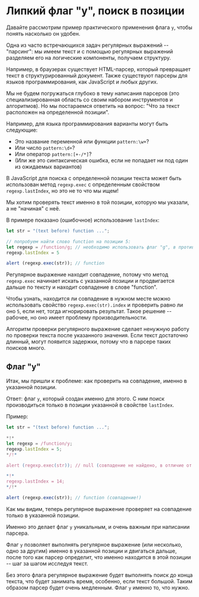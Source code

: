 
# Липкий флаг "y", поиск в позиции

Давайте рассмотрим пример практического применения флага `y`, чтобы понять насколько он удобен.

Одна из часто встречающихся задач регулярных выражений -- "парсинг": мы имеем текст и с помощью регулярных выражений разделяем его на логические компоненты, получаем структуру.

Например, в браузерах существует HTML-парсер, который превращает текст в структурированный документ. Также существуют парсеры для языков программирования, как JavaScript и любых других.

Мы не будем погружаться глубоко в тему написания парсеров (это специализированная область со своим набором инструментов и алгоритмов). Но мы постараемся ответить на вопрос: "Что за текст расположен на определенной позиции".

Например, для языка программирования варианты могут быть следующие:
- Это название переменной или функции `pattern:\w+`?
- Или число `pattern:\d+`?
- Или оператор `pattern:[+-/*]`?
- (Или же это синтаксическая ошибка, если не попадает ни под один из ожидаемых вариантов)

В JavaScript для поиска с определенной позиции текста может быть использован метод `regexp.exec` с определенным свойством `regexp.lastIndex`, но это не то что мы ищем!

Мы хотим проверять текст именно в той позиции, которую мы указали, а не "начиная" с неё.

В примере показано (ошибочное) использование `lastIndex`:

```js run
let str = "(text before) function ...";

// попробуем найти слово function на позиции 5:
let regexp = /function/g; // необходимо использовать флаг "g", в противном случае свойство lastIndex будет проигнорировано
regexp.lastIndex = 5

alert (regexp.exec(str)); // function
```

Регулярное выражение находит совпадение, потому что метод `regexp.exec` начинает искать с указанной позиции и продвигается дальше по тексту и находит совпадение в слове "function".

Чтобы узнать, находится ли совпадение в нужном месте можно использовать свойство `regexp.exec(str).index` и проверить равно ли оно `5`, если нет, тогда игнорировать результат. Такое решение -- рабочее, но оно имеет проблему производительности.

Алгоритм проверки регулярного выражение сделает ненужную работу по проверки текста после указанного значения. Если текст достаточно длинный, могут появится задержки, потому что в парсере таких поисков много.

## Флаг "y"

Итак, мы пришли к проблеме: как проверить на совпадение, именно в указанной позиции.

Ответ: флаг `y`, который создан именно для этого. С ним поиск производиться только в позиции указанной в свойстве `lastIndex`.

Пример:

```js run
let str = "(text before) function ...";

*!*
let regexp = /function/y;
regexp.lastIndex = 5;
*/!*

alert (regexp.exec(str)); // null (совпадение не найдено, в отличие от флага "g"!)

*!*
regexp.lastIndex = 14;
*/!*

alert (regexp.exec(str)); // function (совпадение!)
```

Как мы видим, теперь регулярное выражение проверяет на совпадение только в указанной позиции.

Именно это делает флаг `y` уникальным, и очень важным при написании парсера.

Флаг `y`  позволяет выполнять регулярное выражение (или несколько, одно за другим) именно в указанной позиции и двигаться дальше, после того как парсер определит, что именно находится в этой позиции -- шаг за шагом исследуя текст.

Без этого флага регулярное выражение будет выполнять поиск до конца текста, что будет занимать время, особенно, если текст большой. Таким образом парсер будет очень медленным. Флаг `y` именно то, что нужно.
